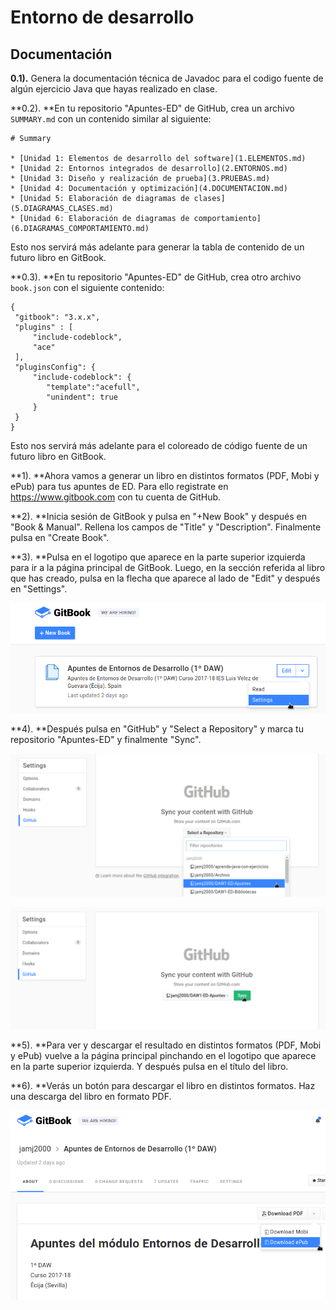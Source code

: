 # Entorno de desarrollo

## Documentación

**0.1).** Genera la documentación técnica de Javadoc para el codigo fuente de algún ejercicio Java que hayas realizado en clase.



**0.2). **En tu repositorio "Apuntes-ED" de GitHub, crea un archivo `SUMMARY.md` con un contenido similar al siguiente:

```lang-markdown
# Summary

* [Unidad 1: Elementos de desarrollo del software](1.ELEMENTOS.md)    
* [Unidad 2: Entornos integrados de desarrollo](2.ENTORNOS.md)  
* [Unidad 3: Diseño y realización de prueba](3.PRUEBAS.md)  
* [Unidad 4: Documentación y optimización](4.DOCUMENTACION.md)  
* [Unidad 5: Elaboración de diagramas de clases](5.DIAGRAMAS_CLASES.md)  
* [Unidad 6: Elaboración de diagramas de comportamiento](6.DIAGRAMAS_COMPORTAMIENTO.md)
```

Esto nos servirá más adelante para generar la tabla de contenido de un futuro libro en GitBook.



**0.3). **En tu repositorio "Apuntes-ED" de GitHub, crea otro archivo `book.json` con el siguiente contenido:

```lang-json
{
 "gitbook": "3.x.x",
 "plugins" : [
     "include-codeblock",
     "ace"
 ],
 "pluginsConfig": {
     "include-codeblock": {
        "template":"acefull",
        "unindent": true
     }
 }
}
```

Esto nos servirá más adelante para el coloreado de código fuente de un futuro libro en GitBook.



**1). **Ahora vamos a generar un libro en distintos formatos (PDF, Mobi y ePub) para tus apuntes de ED. Para ello registrate en https://www.gitbook.com con tu cuenta de GitHub.



**2). **Inicia sesión de GitBook y pulsa en "+New Book" y después en "Book & Manual". Rellena los campos de "Title" y "Description". Finalmente pulsa en "Create Book".



**3). **Pulsa en el logotipo que aparece en la parte superior izquierda  para ir a la página principal de GitBook. Luego, en la sección referida  al libro que has creado, pulsa en la flecha que aparece al lado de  "Edit" y después en "Settings".

![T04_E3.png](https://github.com/Yammy468/entornos/blob/main/images/T04_E3.png?raw=true)



**4). **Después pulsa en "GitHub" y "Select a Repository" y marca tu repositorio "Apuntes-ED" y finalmente "Sync".

![T04-E4-1.png](https://github.com/Yammy468/entornos/blob/main/images/T04-E4-1.png?raw=true)



![T04-E4-2.png](https://github.com/Yammy468/entornos/blob/main/images/T04-E4-2.png?raw=true)



**5). **Para ver y descargar el resultado en distintos formatos (PDF,  Mobi y ePub) vuelve a la página principal pinchando en el logotipo que  aparece en la parte superior izquierda. Y después pulsa en el título del libro.



**6). **Verás un botón para descargar el libro en distintos formatos. Haz una descarga del libro en formato PDF.

![T04-E6.png](https://github.com/Yammy468/entornos/blob/main/images/T04-E6.png?raw=true)



